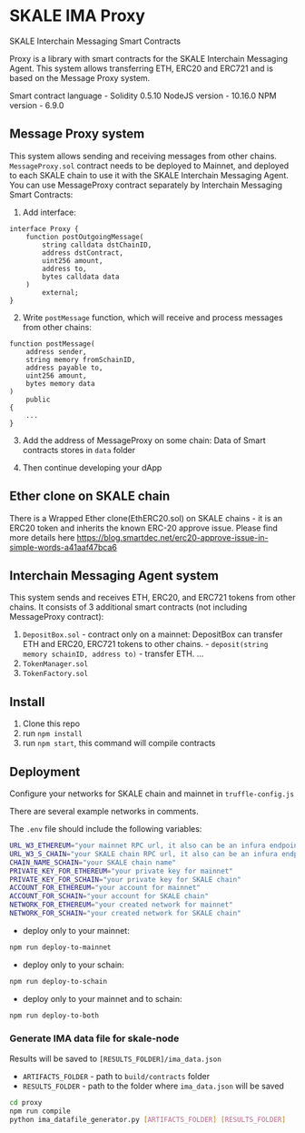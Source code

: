 <!-- SPDX-License-Identifier: (AGPL-3.0-only OR CC-BY-4.0) -->

# SKALE IMA Proxy

SKALE Interchain Messaging Smart Contracts

Proxy is a library with smart contracts for the SKALE Interchain Messaging Agent. This system allows transferring ETH, ERC20 and ERC721 and is based on the Message Proxy system.

Smart contract language - Solidity 0.5.10
NodeJS version - 10.16.0
NPM version - 6.9.0

## Message Proxy system

This system allows sending and receiving messages from other chains. `MessageProxy.sol` contract needs to be deployed to Mainnet, and deployed to each SKALE chain to use it with the SKALE Interchain Messaging Agent.
You can use MessageProxy contract separately by Interchain Messaging Smart Contracts:

1)  Add interface:

```solidity
interface Proxy {
    function postOutgoingMessage(
        string calldata dstChainID, 
        address dstContract, 
        uint256 amount, 
        address to, 
        bytes calldata data
    ) 
        external;
}
```

2)  Write `postMessage` function, which will receive and process messages from other chains:

```solidity
function postMessage(
    address sender, 
    string memory fromSchainID, 
    address payable to, 
    uint256 amount, 
    bytes memory data
) 
    public 
{
    ...
}
```

3)  Add the address of MessageProxy on some chain:
    Data of Smart contracts stores in `data` folder

4)  Then continue developing your dApp

## Ether clone on SKALE chain

There is a Wrapped Ether clone(EthERC20.sol) on SKALE chains - it is an ERC20 token and inherits the known ERC-20 approve issue. Please find more details here https://blog.smartdec.net/erc20-approve-issue-in-simple-words-a41aaf47bca6

## Interchain Messaging Agent system

This system sends and receives ETH, ERC20, and ERC721 tokens from other chains.
It consists of 3 additional smart contracts (not including MessageProxy contract):

1)  `DepositBox.sol` - contract only on a mainnet: DepositBox can transfer ETH and ERC20, ERC721 tokens to other chains. \- `deposit(string memory schainID, address to)` - transfer ETH. ...
2)  `TokenManager.sol`
3)  `TokenFactory.sol`

## Install

1)  Clone this repo
2)  run `npm install`
3)  run `npm start`, this command will compile contracts

## Deployment

Configure your networks for SKALE chain and mainnet in `truffle-config.js`

There are several example networks in comments.

The `.env` file should include the following variables:

```bash
URL_W3_ETHEREUM="your mainnet RPC url, it also can be an infura endpoint"
URL_W3_S_CHAIN="your SKALE chain RPC url, it also can be an infura endpoint"
CHAIN_NAME_SCHAIN="your SKALE chain name"
PRIVATE_KEY_FOR_ETHEREUM="your private key for mainnet"
PRIVATE_KEY_FOR_SCHAIN="your private key for SKALE chain"
ACCOUNT_FOR_ETHEREUM="your account for mainnet"
ACCOUNT_FOR_SCHAIN="your account for SKALE chain"
NETWORK_FOR_ETHEREUM="your created network for mainnet"
NETWORK_FOR_SCHAIN="your created network for SKALE chain"
```

-   deploy only to your mainnet:

```bash
npm run deploy-to-mainnet
```

-   deploy only to your schain:

```bash
npm run deploy-to-schain
```

-   deploy only to your mainnet and to schain:

```bash
npm run deploy-to-both
```

### Generate IMA data file for skale-node

Results will be saved to `[RESULTS_FOLDER]/ima_data.json`

-   `ARTIFACTS_FOLDER` - path to `build/contracts` folder
-   `RESULTS_FOLDER` - path to the folder where `ima_data.json` will be saved

```bash
cd proxy
npm run compile
python ima_datafile_generator.py [ARTIFACTS_FOLDER] [RESULTS_FOLDER]
```
